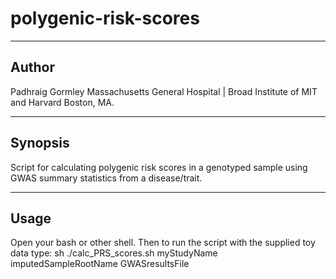 # polygenic-risk-scores
----------------------
Author
----------------------
Padhraig Gormley
Massachusetts General Hospital | Broad Institute of MIT and Harvard
Boston, MA.

----------------------
Synopsis
----------------------
Script for calculating polygenic risk scores in a genotyped sample using GWAS summary statistics from a disease/trait.  

----------------------
Usage
----------------------
Open your bash or other shell.
Then to run the script with the supplied toy data type:
sh ./calc_PRS_scores.sh myStudyName imputedSampleRootName GWASresultsFile
